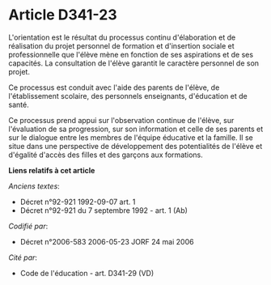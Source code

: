 # Article D341-23

L'orientation est le résultat du processus continu d'élaboration et de réalisation du projet personnel de formation et
d'insertion sociale et professionnelle que l'élève mène en fonction de ses aspirations et de ses capacités. La consultation
de l'élève garantit le caractère personnel de son projet.

Ce processus est conduit avec l'aide des parents de l'élève, de l'établissement scolaire, des personnels enseignants,
d'éducation et de santé.

Ce processus prend appui sur l'observation continue de l'élève, sur l'évaluation de sa progression, sur son information et
celle de ses parents et sur le dialogue entre les membres de l'équipe éducative et la famille. Il se situe dans une
perspective de développement des potentialités de l'élève et d'égalité d'accès des filles et des garçons aux formations.

**Liens relatifs à cet article**

_Anciens textes_:

  - Décret n°92-921 1992-09-07 art. 1
  - Décret n°92-921 du 7 septembre 1992 - art. 1 (Ab)

_Codifié par_:

  - Décret n°2006-583 2006-05-23 JORF 24 mai 2006

_Cité par_:

  - Code de l'éducation - art. D341-29 (VD)

